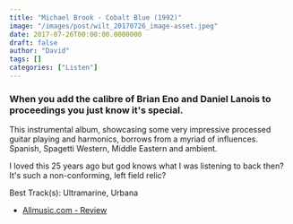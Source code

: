 ```yaml
---
title: "Michael Brook - Cobalt Blue (1992)"
image: "/images/post/wilt_20170726_image-asset.jpeg"
date: 2017-07-26T00:00:00.0000000
draft: false
author: "David"
tags: []
categories: ["Listen"]
---
```

### When you add the calibre of Brian Eno and Daniel Lanois to proceedings you just know it's special.

 This instrumental album, showcasing some very impressive processed guitar playing and harmonics, borrows from a myriad of influences. Spanish, Spagetti Western, Middle Eastern and ambient.

 I loved this 25 years ago but god knows what I was listening to back then? It's such a non-conforming, left field relic?

 Best Track(s): Ultramarine, Urbana

-  [Allmusic.com - Review](http://www.allmusic.com/album/cobalt-blue-mw0000612655)
